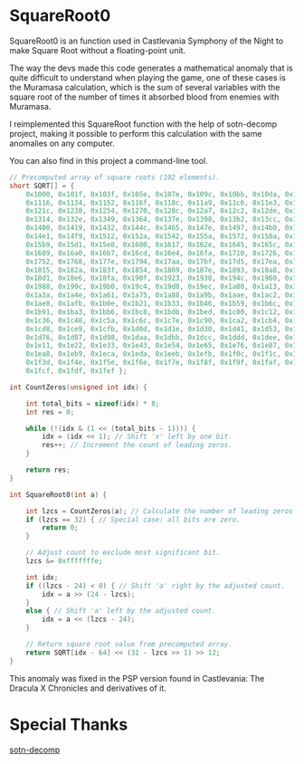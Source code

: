 # SquareRoot0
SquareRoot0 is an function used in Castlevania Symphony of the Night to make Square Root without a floating-point unit.

The way the devs made this code generates a mathematical anomaly that is quite difficult to understand when playing the game,
one of these cases is the Muramasa calculation, which is the sum of several variables with the square root of the number of times it absorbed blood from enemies with Muramasa.

I reimplemented this SquareRoot function with the help of sotn-decomp project, making it possible to perform this calculation with the same anomalies on any computer.

You can also find in this project a command-line tool.

```c
// Precomputed array of square roots (192 elements).
short SQRT[] = {
    0x1000, 0x101f, 0x103f, 0x105e, 0x107e, 0x109c, 0x10bb, 0x10da, 0x10f8,
    0x1116, 0x1134, 0x1152, 0x116f, 0x118c, 0x11a9, 0x11c6, 0x11e3, 0x1200,
    0x121c, 0x1238, 0x1254, 0x1270, 0x128c, 0x12a7, 0x12c2, 0x12de, 0x12f9,
    0x1314, 0x132e, 0x1349, 0x1364, 0x137e, 0x1398, 0x13b2, 0x13cc, 0x13e6,
    0x1400, 0x1419, 0x1432, 0x144c, 0x1465, 0x147e, 0x1497, 0x14b0, 0x14c8,
    0x14e1, 0x14f9, 0x1512, 0x152a, 0x1542, 0x155a, 0x1572, 0x158a, 0x15a2,
    0x15b9, 0x15d1, 0x15e8, 0x1600, 0x1617, 0x162e, 0x1645, 0x165c, 0x1673,
    0x1689, 0x16a0, 0x16b7, 0x16cd, 0x16e4, 0x16fa, 0x1710, 0x1726, 0x173c,
    0x1752, 0x1768, 0x177e, 0x1794, 0x17aa, 0x17bf, 0x17d5, 0x17ea, 0x1800,
    0x1815, 0x182a, 0x183f, 0x1854, 0x1869, 0x187e, 0x1893, 0x18a8, 0x18bd,
    0x18d1, 0x18e6, 0x18fa, 0x190f, 0x1923, 0x1938, 0x194c, 0x1960, 0x1974,
    0x1988, 0x199c, 0x19b0, 0x19c4, 0x19d8, 0x19ec, 0x1a00, 0x1a13, 0x1a27,
    0x1a3a, 0x1a4e, 0x1a61, 0x1a75, 0x1a88, 0x1a9b, 0x1aae, 0x1ac2, 0x1ad5,
    0x1ae8, 0x1afb, 0x1b0e, 0x1b21, 0x1b33, 0x1b46, 0x1b59, 0x1b6c, 0x1b7e,
    0x1b91, 0x1ba3, 0x1bb6, 0x1bc8, 0x1bdb, 0x1bed, 0x1c00, 0x1c12, 0x1c24,
    0x1c36, 0x1c48, 0x1c5a, 0x1c6c, 0x1c7e, 0x1c90, 0x1ca2, 0x1cb4, 0x1cc6,
    0x1cd8, 0x1ce9, 0x1cfb, 0x1d0d, 0x1d1e, 0x1d30, 0x1d41, 0x1d53, 0x1d64,
    0x1d76, 0x1d87, 0x1d98, 0x1daa, 0x1dbb, 0x1dcc, 0x1ddd, 0x1dee, 0x1e00,
    0x1e11, 0x1e22, 0x1e33, 0x1e43, 0x1e54, 0x1e65, 0x1e76, 0x1e87, 0x1e98,
    0x1ea8, 0x1eb9, 0x1eca, 0x1eda, 0x1eeb, 0x1efb, 0x1f0c, 0x1f1c, 0x1f2d,
    0x1f3d, 0x1f4e, 0x1f5e, 0x1f6e, 0x1f7e, 0x1f8f, 0x1f9f, 0x1faf, 0x1fbf,
    0x1fcf, 0x1fdf, 0x1fef };

int CountZeros(unsigned int idx) {

    int total_bits = sizeof(idx) * 8;
    int res = 0;

    while (!(idx & (1 << (total_bits - 1)))) {
        idx = (idx << 1); // Shift 'x' left by one bit.
        res++; // Increment the count of leading zeros.
    }

    return res;
}

int SquareRoot0(int a) {

    int lzcs = CountZeros(a); // Calculate the number of leading zeros in 'a'.
    if (lzcs == 32) { // Special case: all bits are zero.
        return 0;
    }

    // Adjust count to exclude most significant bit.
    lzcs &= 0xfffffffe; 

    int idx;
    if ((lzcs - 24) < 0) { // Shift 'a' right by the adjusted count.
        idx = a >> (24 - lzcs); 
    }
    else { // Shift 'a' left by the adjusted count.
        idx = a << (lzcs - 24); 
    }

    // Return square root value from precomputed array.
    return SQRT[idx - 64] << (31 - lzcs >> 1) >> 12; 
}
```

This anomaly was fixed in the PSP version found in Castlevania: The Dracula X Chronicles and derivatives of it.

# Special Thanks
[sotn-decomp](https://github.com/Xeeynamo/sotn-decomp)
